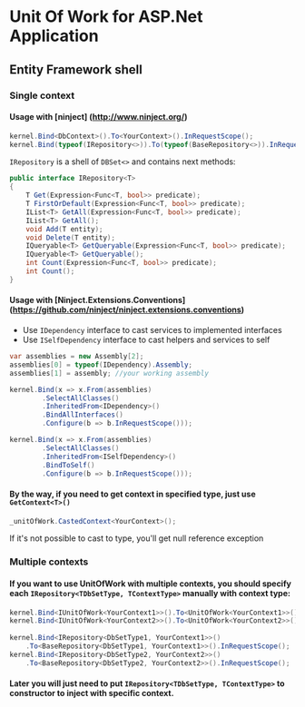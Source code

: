 # Unit Of Work for ASP.Net Application
## Entity Framework shell


### Single context
#### Usage with [ninject] (http://www.ninject.org/)

```c#
kernel.Bind<DbContext>().To<YourContext>().InRequestScope();
kernel.Bind(typeof(IRepository<>)).To(typeof(BaseRepository<>)).InRequestScope();
```

```IRepository``` is a shell of ```DBSet<>``` and contains next methods:
```c#
public interface IRepository<T>
{
	T Get(Expression<Func<T, bool>> predicate);
	T FirstOrDefault(Expression<Func<T, bool>> predicate);
	IList<T> GetAll(Expression<Func<T, bool>> predicate);
	IList<T> GetAll();
	void Add(T entity);
	void Delete(T entity);
	IQueryable<T> GetQueryable(Expression<Func<T, bool>> predicate);
	IQueryable<T> GetQueryable();
	int Count(Expression<Func<T, bool>> predicate);
	int Count();
}
```

#### Usage with [Ninject.Extensions.Conventions] (https://github.com/ninject/ninject.extensions.conventions)
* Use ```IDependency``` interface to cast services to implemented interfaces
* Use ```ISelfDependency``` interface to cast helpers and services to self

```c#
var assemblies = new Assembly[2];
assemblies[0] = typeof(IDependency).Assembly;
assemblies[1] = assembly; //your working assembly

kernel.Bind(x => x.From(assemblies)
		.SelectAllClasses()
		.InheritedFrom<IDependency>()
		.BindAllInterfaces()
		.Configure(b => b.InRequestScope()));

kernel.Bind(x => x.From(assemblies)
		.SelectAllClasses()
		.InheritedFrom<ISelfDependency>()
		.BindToSelf()
		.Configure(b => b.InRequestScope()));
```

#### By the way, if you need to get context in specified type, just use ```GetContext<T>()```
```c#
_unitOfWork.CastedContext<YourContext>();
```
If it's not possible to cast to type, you'll get null reference exception

### Multiple contexts
#### If you want to use UnitOfWork with multiple contexts, you should specify each ```IRepository<TDbSetType, TContextType>``` manually with context type:
```c#
kernel.Bind<IUnitOfWork<YourContext1>>().To<UnitOfWork<YourContext1>>().InRequestScope();
kernel.Bind<IUnitOfWork<YourContext2>>().To<UnitOfWork<YourContext2>>().InRequestScope();
	
kernel.Bind<IRepository<DbSetType1, YourContext1>>()
	.To<BaseRepository<DbSetType1, YourContext1>>().InRequestScope();
kernel.Bind<IRepository<DbSetType2, YourContext2>>()
	.To<BaseRepository<DbSetType2, YourContext2>>().InRequestScope();
```
#### Later you will just need to put ```IRepository<TDbSetType, TContextType>``` to constructor to inject with specific context.
